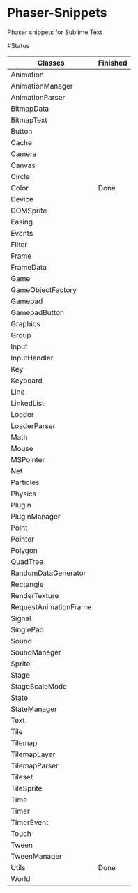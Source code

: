Phaser-Snippets
===============

Phaser snippets for Sublime Text

#Status


Classes | Finished
------- | --------
Animation     |
AnimationManager     |
AnimationParser     |
BitmapData     |
BitmapText     |
Button     |
Cache     |
Camera     |
Canvas     |
Circle     |
Color      |  Done
Device     |
DOMSprite     |
Easing     |
Events     |
Filter     |
Frame     |
FrameData     |
Game     |
GameObjectFactory     |
Gamepad     |
GamepadButton     |
Graphics     |
Group     |
Input     |
InputHandler     |
Key     |
Keyboard     |
Line     |
LinkedList     |
Loader     |
LoaderParser     |
Math     |
Mouse     |
MSPointer     |
Net     |
Particles     |
Physics     |
Plugin     |
PluginManager     |
Point     |
Pointer     |
Polygon     |
QuadTree     |
RandomDataGenerator     |
Rectangle     |
RenderTexture     |
RequestAnimationFrame     |
Signal     |
SinglePad     |
Sound     |
SoundManager     |
Sprite     |
Stage     |
StageScaleMode     |
State     |
StateManager     |
Text     |
Tile     |
Tilemap     |
TilemapLayer     |
TilemapParser     |
Tileset     |
TileSprite     |
Time     |
Timer     |
TimerEvent     |
Touch     |
Tween     |
TweenManager     |
Utils       |         Done
World     |
